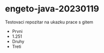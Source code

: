 # engeto-java-20230119
Testovaci repozitar na ukazku prace s gitem

- Prvni
- 1.251
- Druhy
- Treti

